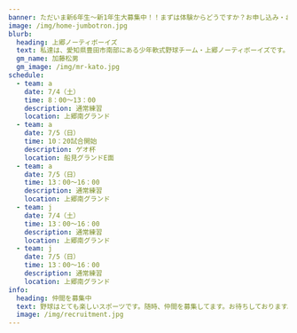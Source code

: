 ```yaml
---
banner: ただいま新6年生～新1年生大募集中！！まずは体験からどうですか？お申し込み・お問い合わせはお気軽に！！
image: /img/home-jumbotron.jpg
blurb:
  heading: 上郷ノーティボーイズ
  text: 私達は、愛知県豊田市南部にある少年軟式野球チーム・上郷ノーティボーイズです。野球を愛する少年・少女達の夢を育み、軟式野球を正しく指導し、体力向上と礼儀を養成します。また、親友同士の友情と交歓の場を与え、規則正しい明朗な少年・少女を育成することを目的としています。
  gm_name: 加藤松男
  gm_image: /img/mr-kato.jpg
schedule:
  - team: a
    date: 7/4（土）
    time: 8：00～13：00
    description: 通常練習
    location: 上郷南グランド
  - team: a
    date: 7/5（日）
    time: 10：20試合開始
    description: ゲオ杯
    location: 船見グランドE面
  - team: a
    date: 7/5（日）
    time: 13：00～16：00
    description: 通常練習
    location: 上郷南グランド
  - team: j
    date: 7/4（土）
    time: 13：00～16：00
    description: 通常練習
    location: 上郷南グランド
  - team: j
    date: 7/5（日）
    time: 13：00～16：00
    description: 通常練習
    location: 上郷南グランド
info:
  heading: 仲間を募集中
  text: 野球はとても楽しいスポーツです。随時、仲間を募集してます。お待ちしております。
  image: /img/recruitment.jpg
---
```

